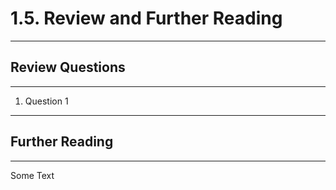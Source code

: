 # 1.5. Review and Further Reading

---
## Review Questions

---
 1. Question 1

---
## Further Reading

---
Some Text